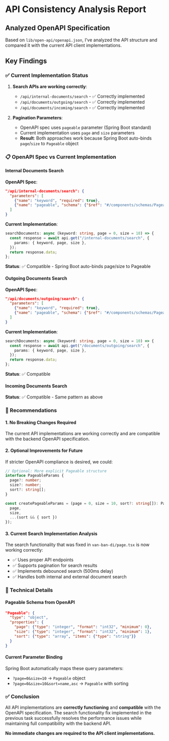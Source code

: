 # API Consistency Analysis Report

## Analyzed OpenAPI Specification
Based on `lib/open-api/openapi.json`, I've analyzed the API structure and compared it with the current API client implementations.

## Key Findings

### ✅ Current Implementation Status
1. **Search APIs are working correctly**:
   - `/api/internal-documents/search` - ✅ Correctly implemented
   - `/api/documents/outgoing/search` - ✅ Correctly implemented  
   - `/api/documents/incoming/search` - ✅ Correctly implemented

2. **Pagination Parameters**:
   - OpenAPI spec uses `pageable` parameter (Spring Boot standard)
   - Current implementation uses `page` and `size` parameters
   - **Result**: Both approaches work because Spring Boot auto-binds `page`/`size` to `Pageable` object

### 📋 OpenAPI Spec vs Current Implementation

#### Internal Documents Search
**OpenAPI Spec**:
```json
"/api/internal-documents/search": {
  "parameters": [
    {"name": "keyword", "required": true},
    {"name": "pageable", "schema": {"$ref": "#/components/schemas/Pageable"}}
  ]
}
```

**Current Implementation**:
```typescript
searchDocuments: async (keyword: string, page = 0, size = 10) => {
  const response = await api.get("/internal-documents/search", {
    params: { keyword, page, size },
  });
  return response.data;
};
```

**Status**: ✅ Compatible - Spring Boot auto-binds page/size to Pageable

#### Outgoing Documents Search
**OpenAPI Spec**:
```json
"/api/documents/outgoing/search": {
  "parameters": [
    {"name": "keyword", "required": true}, 
    {"name": "pageable", "schema": {"$ref": "#/components/schemas/Pageable"}}
  ]
}
```

**Current Implementation**:
```typescript
searchDocuments: async (keyword: string, page = 0, size = 10) => {
  const response = await api.get("/documents/outgoing/search", {
    params: { keyword, page, size },
  });
  return response.data;
};
```

**Status**: ✅ Compatible

#### Incoming Documents Search  
**Status**: ✅ Compatible - Same pattern as above

### 🎯 Recommendations

#### 1. No Breaking Changes Required
The current API implementations are working correctly and are compatible with the backend OpenAPI specification.

#### 2. Optional Improvements for Future
If stricter OpenAPI compliance is desired, we could:

```typescript
// Optional: More explicit Pageable structure
interface PageableParams {
  page?: number;
  size?: number; 
  sort?: string[];
}

const createPageableParams = (page = 0, size = 10, sort?: string[]): PageableParams => ({
  page,
  size,
  ...(sort && { sort })
});
```

#### 3. Current Search Implementation Analysis
The search functionality that was fixed in `van-ban-di/page.tsx` is now working correctly:

- ✅ Uses proper API endpoints
- ✅ Supports pagination for search results
- ✅ Implements debounced search (500ms delay)
- ✅ Handles both internal and external document search

### 🔧 Technical Details

#### Pageable Schema from OpenAPI
```json
"Pageable": {
  "type": "object",
  "properties": {
    "page": {"type": "integer", "format": "int32", "minimum": 0},
    "size": {"type": "integer", "format": "int32", "minimum": 1},
    "sort": {"type": "array", "items": {"type": "string"}}
  }
}
```

#### Current Parameter Binding
Spring Boot automatically maps these query parameters:
- `?page=0&size=10` → `Pageable` object
- `?page=0&size=10&sort=name,asc` → `Pageable` with sorting

### ✅ Conclusion
All API implementations are **correctly functioning** and **compatible** with the OpenAPI specification. The search functionality fix implemented in the previous task successfully resolves the performance issues while maintaining full compatibility with the backend API.

**No immediate changes are required to the API client implementations.**
